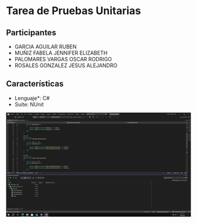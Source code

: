 # Tarea de Pruebas Unitarias
## Participantes
  - GARCIA AGUILAR RUBEN
  - MUÑIZ FABELA JENNIFER ELIZABETH
  - PALOMARES VARGAS OSCAR RODRIGO
  - ROSALES GONZALEZ JESUS ALEJANDRO
## Características
* Lenguaje*: C#
* Suite: NUnit

![Pruebas unitarias](https://github.com/ja-rg/colaboracion-branch/blob/cab9cad29e5826c6e46668fe3d3b253da2043851/Captura_pruebas_unitarias.png?raw=true)
